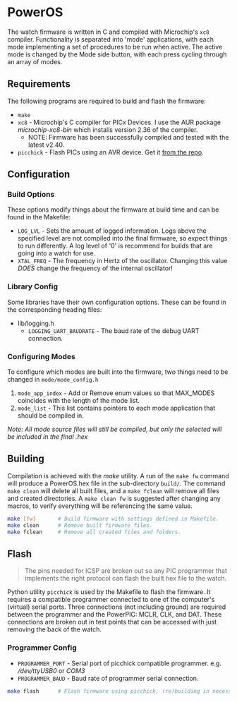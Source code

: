 # PowerOS
The watch firmware is written in C and compiled with Microchip's `xc8` compiler.
Functionality is separated into 'mode' applications, with each mode implementing
a set of procedures to be run when active. The active mode is changed by the Mode
side button, with each press cycling through an array of modes.


## Requirements
The following programs are required to build and flash the firmware:
- `make`
- `xc8` - Microchip's C compiler for PICx Devices. I use the AUR package
    _microchip-xc8-bin_ which installs version 2.36 of the compiler.
  - NOTE: Firmware has been successfully compiled and tested with the latest v2.40.
- `picchick` - Flash PICs using an AVR device. Get it 
[from the repo](https://github.com/rex--/picchick).


## Configuration

### Build Options
These options modify things about the firmware at build time and can be found
in the Makefile:
- `LOG_LVL` - Sets the amount of logged information. Logs above the specified
    level are not compiled into the final firmware, so expect things to run
    differently. A log level of '0' is recommend for builds that are going into a
    watch for use.
- `XTAL_FREQ` - The frequency in Hertz of the oscillator. Changing this value
    _DOES_ change the frequency of the internal oscillator!

### Library Config
Some libraries have their own configuration options. These can be found in
the corresponding heading files:
- lib/logging.h
  - `LOGGING_UART_BAUDRATE` - The baud rate of the debug UART connection.

### Configuring Modes
To configure which modes are built into the firmware, two things need to be
changed in `mode/mode_config.h`
1. `mode_app_index` - Add or Remove enum values so that MAX_MODES coincides with
    the length of the mode list.
2. `mode_list` - This list contains pointers to each mode application that
    should be compiled in.

_Note: All mode source files will still be compiled, but only the selected will
be included in the final .hex_


## Building
Compilation is achieved with the _make_ utility. A run of the `make fw` command
will produce a PowerOS.hex file in the sub-directory `build/`. The command
`make clean` will delete all built files, and a `make fclean` will remove all
files and created directories. A `make clean fw` is suggested after changing any
macros, to verify everything will be referencing the same value.
```sh
make [fw]       # Build firmware with settings defined in Makefile.
make clean      # Remove built firmware files.
make fclean     # Remove all created files and folders.
```


## Flash
> The pins needed for ICSP are broken out so any PIC programmer that 
> implements the right protocol can flash the built hex file to the watch.

Python utility `picchick` is used by the Makefile to flash the firmware. It
requires a compatible programmer connected to one of the computer's (virtual)
serial ports. Three connections (not including ground) are required between the
programmer and the PowerPIC: MCLR, CLK, and DAT. These connections are broken
out in test points that can be accessed with just removing the back of the watch.

### Programmer Config
- `PROGRAMMER_PORT` - Serial port of picchick compatible programmer. 
    e.g. _/dev/ttyUSB0_ or _COM3_
- `PROGRAMMER_BAUD` - Baud rate of programmer serial connection.

```sh
make flash      # Flash firmware using picchick, (re)building in necessary.
```
